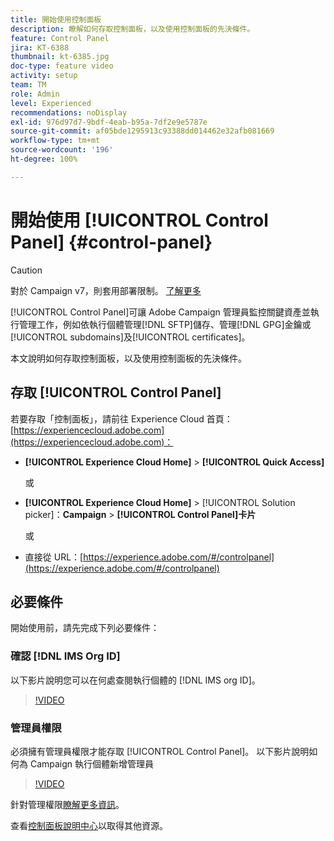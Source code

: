 ```yaml
---
title: 開始使用控制面板
description: 瞭解如何存取控制面板，以及使用控制面板的先決條件。
feature: Control Panel
jira: KT-6388
thumbnail: kt-6385.jpg
doc-type: feature video
activity: setup
team: TM
role: Admin
level: Experienced
recommendations: noDisplay
exl-id: 976d97d7-9bdf-4eab-b95a-7df2e9e5787e
source-git-commit: af05bde1295913c93388dd014462e32afb081669
workflow-type: tm+mt
source-wordcount: '196'
ht-degree: 100%

---
```


# 開始使用 [!UICONTROL Control Panel] {#control-panel}

>[!CAUTION]
> 對於 Campaign v7，則套用部署限制。 [了解更多](https://experienceleague.adobe.com/docs/control-panel/using/faq.html?lang=zh-Hant#v7-restrictions)

[!UICONTROL Control Panel]可讓 Adobe Campaign 管理員監控關鍵資產並執行管理工作，例如依執行個體管理[!DNL SFTP]儲存、管理[!DNL GPG]金鑰或[!UICONTROL subdomains]及[!UICONTROL certificates]。

本文說明如何存取控制面板，以及使用控制面板的先決條件。

## 存取 [!UICONTROL Control Panel]

若要存取「控制面板」，請前往 Experience Cloud 首頁：[https://experiencecloud.adobe.com](https://experiencecloud.adobe.com)：

* **[!UICONTROL Experience Cloud Home]** > **[!UICONTROL Quick Access]**

  或
* **[!UICONTROL Experience Cloud Home]**  > [!UICONTROL Solution picker]：**Campaign** > **[!UICONTROL Control Panel]卡片**

  或

* 直接從 URL：[https://experience.adobe.com/#/controlpanel](https://experience.adobe.com/#/controlpanel)

## 必要條件

開始使用前，請先完成下列必要條件：

### 確認 [!DNL IMS Org ID]

以下影片說明您可以在何處查閱執行個體的 [!DNL IMS org ID]。

>[!VIDEO](https://video.tv.adobe.com/v/27183?quality=12&learn=0n)

### 管理員權限

必須擁有管理員權限才能存取 [!UICONTROL Control Panel]。
以下影片說明如何為 Campaign 執行個體新增管理員

>[!VIDEO](https://video.tv.adobe.com/v/27147?quality=12&learn=0n)

針對管理權限[瞭解更多資訊](https://experienceleague.adobe.com/docs/control-panel/using/discover-control-panel/managing-permissions.html?lang=zh-Hant#discover-control-panel)。

查看[控制面板說明中心](https://experienceleague.adobe.com/docs/control-panel/using/control-panel-home.html?lang=zh-Hant)以取得其他資源。
